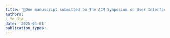 ```yaml
---
title: '👏One manuscript submitted to The ACM Symposium on User Interface Software and Technology (UIST) 2025'
authors:
- Ye Jia
date: '2025-04-01'
publication_types:
---
```



